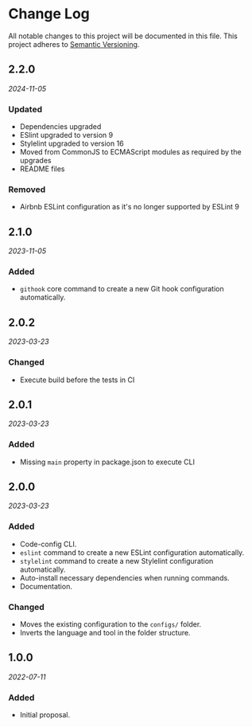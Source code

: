 # Change Log

All notable changes to this project will be documented in this file.
This project adheres to [Semantic Versioning](http://semver.org/).

## 2.2.0

_2024-11-05_

### Updated

* Dependencies upgraded
* ESlint upgraded to version 9
* Stylelint upgraded to version 16
* Moved from CommonJS to ECMAScript modules as required by the upgrades
* README files

### Removed

* Airbnb ESLint configuration as it's no longer supported by ESLint 9

## 2.1.0

_2023-11-05_

### Added

* `githook` core command to create a new Git hook configuration automatically.

## 2.0.2

_2023-03-23_

### Changed

* Execute build before the tests in CI

## 2.0.1

_2023-03-23_

### Added

* Missing `main` property in package.json to execute CLI

## 2.0.0

_2023-03-23_

### Added

* Code-config CLI.
* `eslint` command to create a new ESLint configuration automatically.
* `stylelint` command to create a new Stylelint configuration automatically.
* Auto-install necessary dependencies when running commands.
* Documentation.

### Changed

* Moves the existing configuration to the `configs/` folder.
* Inverts the language and tool in the folder structure.

## 1.0.0

_2022-07-11_

### Added

* Initial proposal.
